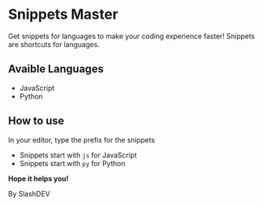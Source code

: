 # Snippets Master

Get snippets for languages to make your coding experience faster! 
Snippets are shortcuts for languages.

## Avaible Languages
- JavaScript
- Python

## How to use

In your editor, type the prefix for the snippets

- Snippets start with `js` for JavaScript
- Snippets start with `py` for Python

**Hope it helps you!**

By SlashDEV